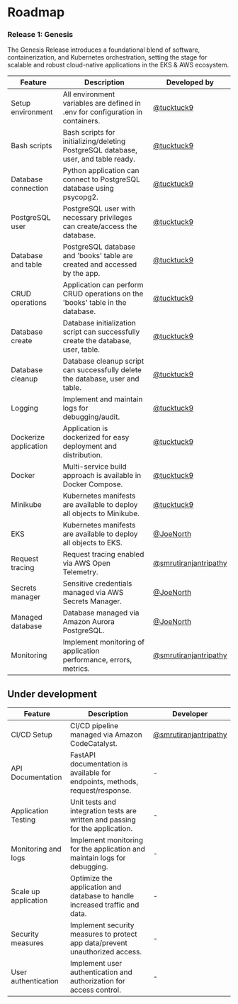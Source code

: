 # Roadmap
### Release 1: Genesis
The Genesis Release introduces a foundational blend of software, containerization, and Kubernetes orchestration, setting the stage for scalable and robust cloud-native applications in the EKS & AWS ecosystem.

| Feature              | Description                                                                        | Developed by                                    |
| -------------------- | ---------------------------------------------------------------------------------- | ----------------------------------------------- |
| Setup environment    | All environment variables are defined in .env for configuration in containers.     | [@tucktuck9](https://github.com/tucktuck9)      |
| Bash scripts         | Bash scripts for initializing/deleting PostgreSQL database, user, and table ready. | [@tucktuck9](https://github.com/tucktuck9)      |
| Database connection  | Python application can connect to PostgreSQL database using psycopg2.              | [@tucktuck9](https://github.com/tucktuck9)      |
| PostgreSQL user      | PostgreSQL user with necessary privileges can create/access the database.          | [@tucktuck9](https://github.com/tucktuck9)      |
| Database and table   | PostgreSQL database and 'books' table are created and accessed by the app.         | [@tucktuck9](https://github.com/tucktuck9)      |
| CRUD operations      | Application can perform CRUD operations on the 'books' table in the database.      | [@tucktuck9](https://github.com/tucktuck9)      |
| Database create      | Database initialization script can successfully create the database, user, table.  | [@tucktuck9](https://github.com/tucktuck9)      |
| Database cleanup     | Database cleanup script can successfully delete the database, user and table.      | [@tucktuck9](https://github.com/tucktuck9)      |
| Logging              | Implement and maintain logs for debugging/audit.                                   | [@tucktuck9](https://github.com/tucktuck9)      |
| Dockerize application| Application is dockerized for easy deployment and distribution.                    | [@tucktuck9](https://github.com/tucktuck9)      |
| Docker               | Multi-service build approach is available in Docker Compose.                       | [@tucktuck9](https://github.com/tucktuck9)      |
| Minikube             | Kubernetes manifests are available to deploy all objects to Minikube.              | [@tucktuck9](https://github.com/tucktuck9)      |
| EKS                  | Kubernetes manifests are available to deploy all objects to EKS.                   | [@JoeNorth](https://github.com/JoeNorth)        |
| Request tracing      | Request tracing enabled via AWS Open Telemetry.                                    | [@smrutiranjantripathy](https://github.com/smrutiranjantripathy)|
| Secrets manager      | Sensitive credentials managed via AWS Secrets Manager.                             | [@JoeNorth](https://github.com/JoeNorth)        |
| Managed database     | Database managed via Amazon Aurora PostgreSQL.                                     | [@JoeNorth](https://github.com/JoeNorth)        |
| Monitoring           | Implement monitoring of application performance, errors, metrics.                  | [@smrutiranjantripathy](https://github.com/smrutiranjantripathy)|

## Under development
| Feature              | Description                                                                        | Developer                                       |
| -------------------- | ---------------------------------------------------------------------------------- | ----------------------------------------------- |
| CI/CD Setup          | CI/CD pipeline managed via Amazon CodeCatalyst.                                    | [@smrutiranjantripathy](https://github.com/smrutiranjantripathy)|
| API Documentation    | FastAPI documentation is available for endpoints, methods, request/response.       | -                                               |
| Application Testing  | Unit tests and integration tests are written and passing for the application.      | -                                               |
| Monitoring and logs  | Implement monitoring for the application and maintain logs for debugging.          | -                                               |
| Scale up application | Optimize the application and database to handle increased traffic and data.        | -                                               |
| Security measures    | Implement security measures to protect app data/prevent unauthorized access.       | -                                               |
| User authentication  | Implement user authentication and authorization for access control.                | -                                               |
